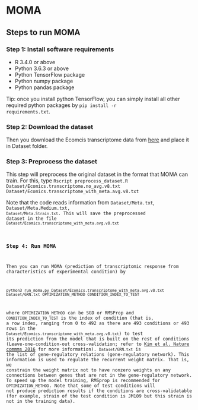 # MOMA

## Steps to run MOMA
### Step 1: Install software requirements

* R 3.4.0 or above
* Python 3.6.3 or above
* Python TensorFlow package
* Python numpy package
* Python pandas package

Tip: once you install python TensorFlow, you can simply install all other required python packages by
<code>pip install -r requirements.txt</code>.

### Step 2: Download the dataset
Then you download the Ecomcis transcriptome data from [here](https://www.dropbox.com/sh/t3zs3jbmq1efj3q/AAATQNlJimWT1bnTI9uK81S9a?dl=0) and place it in Dataset folder.

### Step 3: Preprocess the dataset
This step will preprocess the original dataset in the format that MOMA can train. For this, type
```Rscript preprocess_dataset.R Dataset/Ecomics.transcriptome.no_avg.v8.txt Dataset/Ecomics.transcriptome_with_meta.avg.v8.txt```

Note that the code reads information from <code>Dataset/Meta.txt</code>, <code>Dataset/Meta.Medium.txt, <code>Dataset/Meta.Strain.txt</code>. This will save the preprocessed dataset in the file <code>Dataset/Ecomics.transcriptome_with_meta.avg.v8.txt</code>

### Step 4: Run MOMA
Then you can run MOMA (prediction of transcriptomic response from characteristics of experimental condition) by

```python3 run_moma.py Dataset/Ecomics.transcriptome_with_meta.avg.v8.txt Dataset/GRN.txt OPTIMIZATION_METHOD CONDITION_INDEX_TO_TEST```

where <code>OPTIMIZATION_METHOD</code> can be SGD or RMSProp and <code>CONDITION_INDEX_TO_TEST</code> is the index of condition (that is, a row index, ranging from 0 to 492 as there are 493 conditions or 493 rows in the <code>Dataset/Ecomics.transcriptome_with_meta.avg.v8.txt</code>) to test its prediction from the model that is built on the rest of conditions (Leave-one-condition-out cross-validation; refer to [Kim et al. Nature commms 2016](https://www.nature.com/articles/ncomms13090) for more information). <code>Dataset/GRN.txt</code> is the list of gene-regulatory relations (gene-regulatory network). This information is used to regulate the recurrent weight matrix. That is, we constrain the weight matrix not to have nonzero weights on any connections between genes that are not in the gene-regulatory network. To speed up the model training, RMSprop is recommended for <code>OPTIMIZATION_METHOD</code>. Note that some of test conditions will not produce prediction results if the conditions are cross-validatable (for example, strain of the test condition is JM109 but this strain is not in the training data).
